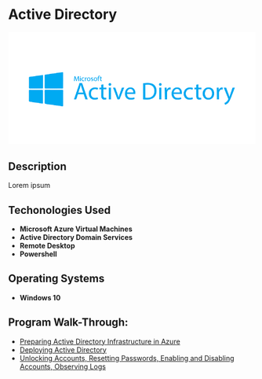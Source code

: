 <h1>Active Directory</h1>

![](https://github.com/rbrianshutt/active_directory/blob/main/Active%20Directory%202.0/active-directory-logo.png)


<h2>Description</h2>
Lorem ipsum
<br />

<h2>Techonologies Used</h2>

- <b>Microsoft Azure Virtual Machines</b>
- <b>Active Directory Domain Services</b>
- <b>Remote Desktop</b>
- <b>Powershell</b>

<h2>Operating Systems</h2>

- <b>Windows 10</b>

<h2>Program Walk-Through:</h2>

- [Preparing Active Directory Infrastructure in Azure](https://github.com/rbrianshutt/active_directory_infrastructure)
- [Deploying Active Directory](https://github.com/rbrianshutt/deploying_active_directory)
- [Unlocking Accounts, Resetting Passwords, Enabling and Disabling Accounts, Observing Logs](https://github.com/rbrianshutt/active_directory_accounts) 

